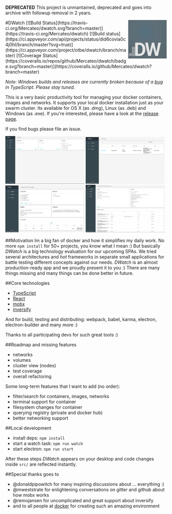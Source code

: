 **DEPRECATED** This project is unmantained, deprecated and goes into archive with followup removal in 2 years.

<img src="assets/logo.png" alt="logo" width="120" height="120" align="right" />
#DWatch
[![Build Status](https://travis-ci.org/Mercateo/dwatch.svg?branch=master)](https://travis-ci.org/Mercateo/dwatch) [![Build status](https://ci.appveyor.com/api/projects/status/did6covia0c4j0hl/branch/master?svg=true)](https://ci.appveyor.com/project/otbe/dwatch/branch/master) [![Coverage Status](https://coveralls.io/repos/github/Mercateo/dwatch/badge.svg?branch=master)](https://coveralls.io/github/Mercateo/dwatch?branch=master)

*Note: Windows builds and releases are currently broken because of a [bug](https://github.com/Microsoft/TypeScript/issues/9123#issuecomment-225657241) in TypeScript. Please stay tuned.*

This is a very basic productivity tool for managing your docker containers, images and networks. It supports your local docker
installation just as your swarm cluster. Its available for OS X (as .dmg), Linux (as .deb) and Windows (as .exe). If you're interested, please have a look
at the [release page](https://github.com/Mercateo/dwatch/releases).

If you find bugs please file an issue.

<img src="assets/screenshot_1.png" alt="Screenshot dashboard" width="49%"/> <img src="assets/screenshot_2.png" alt="Screenshot containers" width="49%"/>
<img src="assets/screenshot_3.png" alt="Screenshot container detail" width="49%"/> <img src="assets/screenshot_4.png" alt="Screenshot image detail" width="49%"/>

##Motivation
Im a big fan of docker and how it simplifies my daily work. No more ```npm install``` for 50+ projects, you know what I mean :)
But basically *DWatch* is a big technology evaluation for our upcoming SPAs. We tried several architectures
and _hot_ frameworks in separate small applications for battle testing different concepts against our needs.
*DWatch* is an almost production-ready app and we proudly present it to you :)
There are many things missing and many things can be done better in future.

##Core technologies
* [TypeScript](http://www.typescriptlang.org)
* [React](https://facebook.github.io/react/)
* [mobx](https://github.com/mobxjs/mobx)
* [inversify](http://inversify.io)

And for build, testing and distributing: webpack, babel, karma, electron, electron-builder and many more :)

Thanks to all participating devs for such great tools :)

##Roadmap and missing features
* networks
* volumes
* cluster view (nodes)
* test coverage
* overall refactoring

Some long-term features that I want to add (no order):

* filter/search for containers, images, networks
* terminal support for container
* filesystem changes for container
* querying registry (private and docker hub)
* better networking support

##Local development
* install deps: ```npm install```
* start a watch task: ```npm run watch```
* start electron: ```npm run start```

After these steps *DWatch* appears on your desktop and code changes inside ```src/``` are reflected instantly.

##Special thanks goes to
* @donaldpipowitch for many inspiring discussions about ... everything :)
* @mweststrate for enlightening conversations on gitter and github about how mobx works
* @remojansen for uncomplicated and great support about inversify
* and to all people at [docker](https://www.docker.com) for creating such an amazing environment
